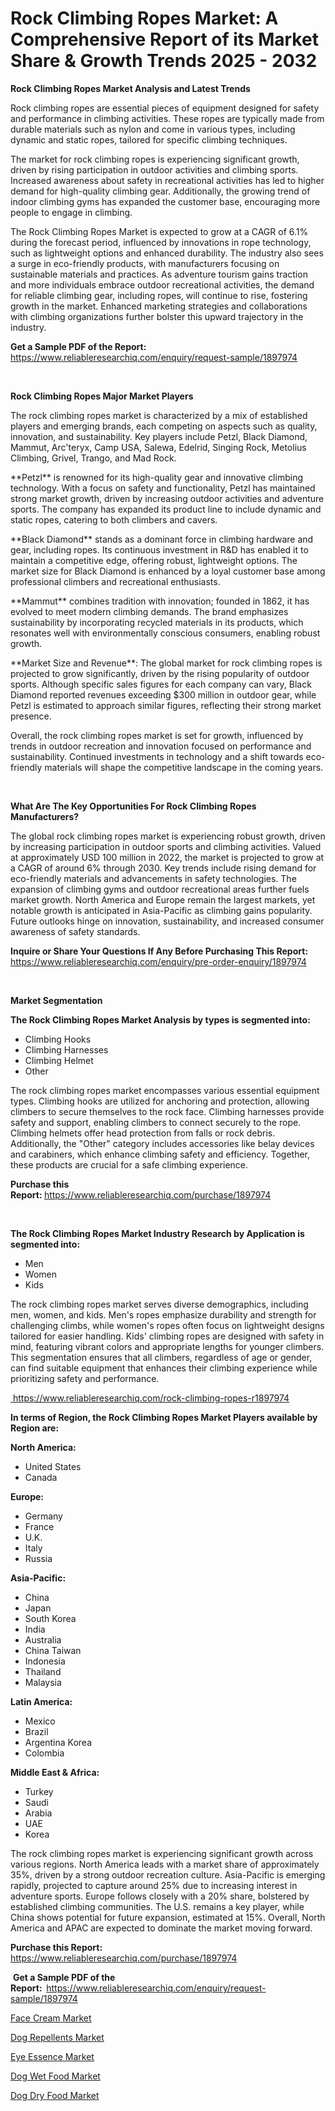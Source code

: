 <p><h1>Rock Climbing Ropes Market: A Comprehensive Report of its Market Share & Growth Trends 2025 - 2032</h1></p><p><strong>Rock Climbing Ropes Market Analysis and Latest Trends</strong></p>
<p><p>Rock climbing ropes are essential pieces of equipment designed for safety and performance in climbing activities. These ropes are typically made from durable materials such as nylon and come in various types, including dynamic and static ropes, tailored for specific climbing techniques. </p><p>The market for rock climbing ropes is experiencing significant growth, driven by rising participation in outdoor activities and climbing sports. Increased awareness about safety in recreational activities has led to higher demand for high-quality climbing gear. Additionally, the growing trend of indoor climbing gyms has expanded the customer base, encouraging more people to engage in climbing. </p><p>The Rock Climbing Ropes Market is expected to grow at a CAGR of 6.1% during the forecast period, influenced by innovations in rope technology, such as lightweight options and enhanced durability. The industry also sees a surge in eco-friendly products, with manufacturers focusing on sustainable materials and practices. As adventure tourism gains traction and more individuals embrace outdoor recreational activities, the demand for reliable climbing gear, including ropes, will continue to rise, fostering growth in the market. Enhanced marketing strategies and collaborations with climbing organizations further bolster this upward trajectory in the industry.</p></p>
<p><strong>Get a Sample PDF of the Report:&nbsp;</strong> <a href="https://www.reliableresearchiq.com/enquiry/request-sample/1897974?utm_campaign=1082&utm_medium=2&utm_source=Github&utm_content=ia&utm_term=04042025&utm_id=rock-climbing-ropes">https://www.reliableresearchiq.com/enquiry/request-sample/1897974</a></p>
<p>&nbsp;</p>
<p><strong>Rock Climbing Ropes Major Market Players</strong></p>
<p><p>The rock climbing ropes market is characterized by a mix of established players and emerging brands, each competing on aspects such as quality, innovation, and sustainability. Key players include Petzl, Black Diamond, Mammut, Arc'teryx, Camp USA, Salewa, Edelrid, Singing Rock, Metolius Climbing, Grivel, Trango, and Mad Rock.</p><p>**Petzl** is renowned for its high-quality gear and innovative climbing technology. With a focus on safety and functionality, Petzl has maintained strong market growth, driven by increasing outdoor activities and adventure sports. The company has expanded its product line to include dynamic and static ropes, catering to both climbers and cavers.</p><p>**Black Diamond** stands as a dominant force in climbing hardware and gear, including ropes. Its continuous investment in R&D has enabled it to maintain a competitive edge, offering robust, lightweight options. The market size for Black Diamond is enhanced by a loyal customer base among professional climbers and recreational enthusiasts.</p><p>**Mammut** combines tradition with innovation; founded in 1862, it has evolved to meet modern climbing demands. The brand emphasizes sustainability by incorporating recycled materials in its products, which resonates well with environmentally conscious consumers, enabling robust growth.</p><p>**Market Size and Revenue**: The global market for rock climbing ropes is projected to grow significantly, driven by the rising popularity of outdoor sports. Although specific sales figures for each company can vary, Black Diamond reported revenues exceeding $300 million in outdoor gear, while Petzl is estimated to approach similar figures, reflecting their strong market presence.</p><p>Overall, the rock climbing ropes market is set for growth, influenced by trends in outdoor recreation and innovation focused on performance and sustainability. Continued investments in technology and a shift towards eco-friendly materials will shape the competitive landscape in the coming years.</p></p>
<p>&nbsp;</p>
<p><strong>What Are The Key Opportunities For Rock Climbing Ropes Manufacturers?</strong></p>
<p><p>The global rock climbing ropes market is experiencing robust growth, driven by increasing participation in outdoor sports and climbing activities. Valued at approximately USD 100 million in 2022, the market is projected to grow at a CAGR of around 6% through 2030. Key trends include rising demand for eco-friendly materials and advancements in safety technologies. The expansion of climbing gyms and outdoor recreational areas further fuels market growth. North America and Europe remain the largest markets, yet notable growth is anticipated in Asia-Pacific as climbing gains popularity. Future outlooks hinge on innovation, sustainability, and increased consumer awareness of safety standards.</p></p>
<p><strong>Inquire or Share Your Questions If Any Before Purchasing This Report:</strong> <a href="https://www.reliableresearchiq.com/enquiry/pre-order-enquiry/1897974?utm_campaign=1082&utm_medium=2&utm_source=Github&utm_content=ia&utm_term=04042025&utm_id=rock-climbing-ropes">https://www.reliableresearchiq.com/enquiry/pre-order-enquiry/1897974</a></p>
<p>&nbsp;</p>
<p><strong>Market Segmentation</strong></p>
<p><strong>The Rock Climbing Ropes Market Analysis by types is segmented into:</strong></p>
<p><ul><li>Climbing Hooks</li><li>Climbing Harnesses</li><li>Climbing Helmet</li><li>Other</li></ul></p>
<p><p>The rock climbing ropes market encompasses various essential equipment types. Climbing hooks are utilized for anchoring and protection, allowing climbers to secure themselves to the rock face. Climbing harnesses provide safety and support, enabling climbers to connect securely to the rope. Climbing helmets offer head protection from falls or rock debris. Additionally, the "Other" category includes accessories like belay devices and carabiners, which enhance climbing safety and efficiency. Together, these products are crucial for a safe climbing experience.</p></p>
<p><strong>Purchase this Report:&nbsp;</strong><a href="https://www.reliableresearchiq.com/purchase/1897974?utm_campaign=1082&utm_medium=2&utm_source=Github&utm_content=ia&utm_term=04042025&utm_id=rock-climbing-ropes">https://www.reliableresearchiq.com/purchase/1897974</a></p>
<p>&nbsp;</p>
<p><strong>The Rock Climbing Ropes Market Industry Research by Application is segmented into:</strong></p>
<p><ul><li>Men</li><li>Women</li><li>Kids</li></ul></p>
<p><p>The rock climbing ropes market serves diverse demographics, including men, women, and kids. Men's ropes emphasize durability and strength for challenging climbs, while women's ropes often focus on lightweight designs tailored for easier handling. Kids' climbing ropes are designed with safety in mind, featuring vibrant colors and appropriate lengths for younger climbers. This segmentation ensures that all climbers, regardless of age or gender, can find suitable equipment that enhances their climbing experience while prioritizing safety and performance.</p></p>
<p><a href="https://www.reliableresearchiq.com/rock-climbing-ropes-r1897974?utm_campaign=1082&utm_medium=2&utm_source=Github&utm_content=ia&utm_term=04042025&utm_id=rock-climbing-ropes">&nbsp;https://www.reliableresearchiq.com/rock-climbing-ropes-r1897974</a></p>
<p><strong>In terms of Region, the Rock Climbing Ropes Market Players available by Region are:</strong></p>
<p>
    <p> <strong> North America: </strong>
        <ul>
            <li>United States</li>
            <li>Canada</li>
        </ul>
        </p> 
    <p> <strong> Europe: </strong>
        <ul>
            <li>Germany</li>
            <li>France</li>
            <li>U.K.</li>
            <li>Italy</li>
            <li>Russia</li>
        </ul>
        </p> 
    <p> <strong> Asia-Pacific: </strong>
        <ul>
            <li>China</li>
            <li>Japan</li>
            <li>South Korea</li>
            <li>India</li>
            <li>Australia</li>
            <li>China Taiwan</li>
            <li>Indonesia</li>
            <li>Thailand</li>
            <li>Malaysia</li>
        </ul>
        </p> 
    <p> <strong> Latin America: </strong>
        <ul>
            <li>Mexico</li>
            <li>Brazil</li>
            <li>Argentina Korea</li>
            <li>Colombia</li>
        </ul>
        </p> 
    <p> <strong> Middle East & Africa: </strong>
        <ul>
            <li>Turkey</li>
            <li>Saudi</li>
            <li>Arabia</li>
            <li>UAE</li>
            <li>Korea</li>
        </ul>
    </p>
    </p>
<p><p>The rock climbing ropes market is experiencing significant growth across various regions. North America leads with a market share of approximately 35%, driven by a strong outdoor recreation culture. Asia-Pacific is emerging rapidly, projected to capture around 25% due to increasing interest in adventure sports. Europe follows closely with a 20% share, bolstered by established climbing communities. The U.S. remains a key player, while China shows potential for future expansion, estimated at 15%. Overall, North America and APAC are expected to dominate the market moving forward.</p></p>
<p><strong>Purchase this Report: </strong><a href="https://www.reliableresearchiq.com/purchase/1897974?utm_campaign=1082&utm_medium=2&utm_source=Github&utm_content=ia&utm_term=04042025&utm_id=rock-climbing-ropes">https://www.reliableresearchiq.com/purchase/1897974</a></p>
<p>&nbsp;<strong>Get a Sample PDF of the Report:&nbsp;&nbsp;</strong><a href="https://www.reliableresearchiq.com/enquiry/request-sample/1897974?utm_campaign=1082&utm_medium=2&utm_source=Github&utm_content=ia&utm_term=04042025&utm_id=rock-climbing-ropes">https://www.reliableresearchiq.com/enquiry/request-sample/1897974</a></p>
<p><strong></strong></p>
<p><p><a href="https://github.com/gambokaiohjr/Market-Research-Report-List-1/blob/main/face-cream-market.md?utm_campaign=1082&utm_medium=2&utm_source=Github&utm_content=ia&utm_term=04042025&utm_id=rock-climbing-ropes">Face Cream Market</a></p><p><a href="https://github.com/monacaquddus/Market-Research-Report-List-1/blob/main/dog-repellents-market.md?utm_campaign=1082&utm_medium=2&utm_source=Github&utm_content=ia&utm_term=04042025&utm_id=rock-climbing-ropes">Dog Repellents Market</a></p><p><a href="https://github.com/aijazdeitzbq/Market-Research-Report-List-1/blob/main/eye-essence-market.md?utm_campaign=1082&utm_medium=2&utm_source=Github&utm_content=ia&utm_term=04042025&utm_id=rock-climbing-ropes">Eye Essence Market</a></p><p><a href="https://github.com/owaysusing/Market-Research-Report-List-1/blob/main/dog-wet-food-market.md?utm_campaign=1082&utm_medium=2&utm_source=Github&utm_content=ia&utm_term=04042025&utm_id=rock-climbing-ropes">Dog Wet Food Market</a></p><p><a href="https://github.com/mgapeak/Market-Research-Report-List-1/blob/main/dog-dry-food-market.md?utm_campaign=1082&utm_medium=2&utm_source=Github&utm_content=ia&utm_term=04042025&utm_id=rock-climbing-ropes">Dog Dry Food Market</a></p></p>